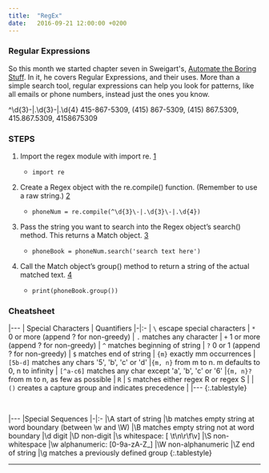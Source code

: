```yaml
---
title:  "RegEx"
date:   2016-09-21 12:00:00 +0200
---
```

### Regular Expressions

So this month we started chapter seven in Sweigart's, [Automate the Boring Stuff](https://tinyurl.com/owk3jpu). In it, he covers Regular Expressions, and their uses. More than a simple search tool, regular expressions can help you look for patterns, like all emails or phone numbers, instead just the ones you know.

^\d{3}\-|.\d{3}\-|.\d{4}
415-867-5309, (415) 867-5309, (415) 867.5309, 415.867.5309, 4158675309
### STEPS
1. Import the regex module with import re. [1]
    * `import re`

2. Create a Regex object with the re.compile() function. (Remember to use a raw string.) [2]
    * `phoneNum = re.compile(^\d{3}\-|.\d{3}\-|.\d{4})`

3. Pass the string you want to search into the Regex object’s search() method. This returns a Match object. [3]
    * `phoneBook = phoneNum.search('search text here')`

4. Call the Match object’s group() method to return a string of the actual matched text. [4]
    * `print(phoneBook.group())`


### Cheatsheet

|---
| Special Characters | Quantifiers
|-|:-
| `\` escape special characters | `*` 0 or more (append ? for non-greedy)
| `.` matches any character | `+` 1 or more (append ? for non-greedy)
| `^` matches beginning of string | `?` 0 or 1 (append ? for non-greedy)
| `$` matches end of string | `{m}` exactly mm occurrences
| `[5b-d]` matches any chars '5', 'b', 'c' or 'd' |`{m, n}` from m to n. m defaults to 0, n to infinity
| `[^a-c6]` matches any char except 'a', 'b', 'c' or '6' |`{m, n}?` from m to n, as few as possible
| `R` &#124; `S` matches either regex R or regex S |
| `()` creates a capture group and indicates precedence |
|---
{:.tablestyle}

<br/>

|---
|Special Sequences
|-|:-
|\A start of string
|\b matches empty string at word boundary (between \w and \W)
|\B matches empty string not at word boundary
|\d digit
|\D non-digit
|\s whitespace: [ \t\n\r\f\v]
|\S non-whitespace
|\w alphanumeric: [0-9a-zA-Z_]
|\W non-alphanumeric
|\Z end of string
|\g<id> matches a previously defined group
{:.tablestyle}
<hr />

[1]: https://automatetheboringstuff.com/chapter7/
[2]: https://automatetheboringstuff.com/chapter7/
[3]: https://automatetheboringstuff.com/chapter7/
[4]: https://automatetheboringstuff.com/chapter7/
